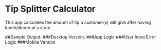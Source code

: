 # Tip Splitter Calculator
This app calculates the amount of tip a customer(s) will give after having lunch/dinner at a store.

##Sample Output:
###Desktop Version.
###App Logic
###User Input Error Logic
###Mobile Version
